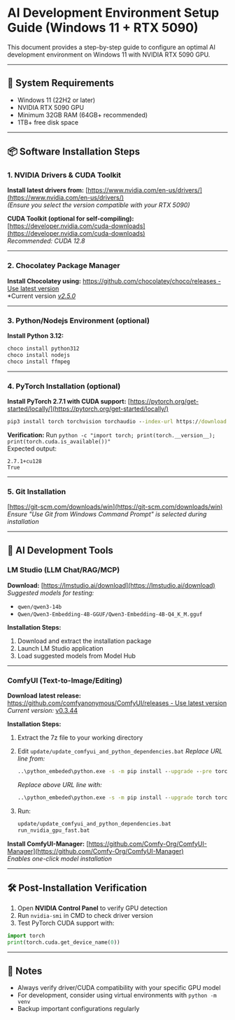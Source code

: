 # AI Development Environment Setup Guide (Windows 11 + RTX 5090)

This document provides a step-by-step guide to configure an optimal AI development environment on Windows 11 with NVIDIA RTX 5090 GPU.

---

## 🔧 System Requirements
- Windows 11 (22H2 or later)
- NVIDIA RTX 5090 GPU
- Minimum 32GB RAM (64GB+ recommended)
- 1TB+ free disk space

---

## 📦 Software Installation Steps

### 1. NVIDIA Drivers & CUDA Toolkit
**Install latest drivers from:**
[https://www.nvidia.com/en-us/drivers/](https://www.nvidia.com/en-us/drivers/)  
*(Ensure you select the version compatible with your RTX 5090)*

**CUDA Toolkit (optional for self-compiling):**
[https://developer.nvidia.com/cuda-downloads](https://developer.nvidia.com/cuda-downloads)  
*Recommended: CUDA 12.8*

---

### 2. Chocolatey Package Manager
**Install Chocolatey using:**
[https://github.com/chocolatey/choco/releases - Use latest version](https://github.com/chocolatey/choco/releases)  
*Current version *[v2.5.0](https://github.com/chocolatey/choco/releases/download/2.5.0/chocolatey-2.5.0.0.msi)*

---

### 3. Python/Nodejs Environment (optional)
**Install Python 3.12:**
```cmd
choco install python312
choco install nodejs
choco install ffmpeg
```

---

### 4. PyTorch Installation (optional)
**Install PyTorch 2.7.1 with CUDA support:**
[https://pytorch.org/get-started/locally/](https://pytorch.org/get-started/locally/)
```cmd
pip3 install torch torchvision torchaudio --index-url https://download.pytorch.org/whl/cu128
```

**Verification:**
Run `python -c "import torch; print(torch.__version__); print(torch.cuda.is_available())"`  
Expected output:
```
2.7.1+cu128
True
```

---

### 5. Git Installation
[https://git-scm.com/downloads/win](https://git-scm.com/downloads/win)  
*Ensure "Use Git from Windows Command Prompt" is selected during installation*

---

## 🧠 AI Development Tools

### LM Studio (LLM Chat/RAG/MCP)
**Download:**
[https://lmstudio.ai/download](https://lmstudio.ai/download)  
*Suggested models for testing:*
- `qwen/qwen3-14b`
- `Qwen/Qwen3-Embedding-4B-GGUF/Qwen3-Embedding-4B-Q4_K_M.gguf`

**Installation Steps:**
1. Download and extract the installation package
2. Launch LM Studio application
3. Load suggested models from Model Hub

---

### ComfyUI (Text-to-Image/Editing)
**Download latest release:**
[https://github.com/comfyanonymous/ComfyUI/releases - Use latest version](https://github.com/comfyanonymous/ComfyUI/releases)  
*Current version:* [v0.3.44](https://github.com/comfyanonymous/ComfyUI/releases/download/v0.3.44/ComfyUI_windows_portable_nvidia.7z)

**Installation Steps:**
1. Extract the 7z file to your working directory
2. Edit `update/update_comfyui_and_python_dependencies.bat`
   *Replace URL line from:*  
   ```cmd
   ..\python_embeded\python.exe -s -m pip install --upgrade --pre torch torchvision torchaudio --extra-index-url https://download.pytorch.org/whl/nightly/cu128 -r ../ComfyUI/requirements.txt pygit2
   ```

   *Replace above URL line with:*  
   ```cmd
   ..\python_embeded\python.exe -s -m pip install --upgrade torch torchvision torchaudio --index-url https://download.pytorch.org/whl/cu128 -r ../ComfyUI/requirements.txt pygit2
   ```
   
3. Run:  
   ```cmd
   update/update_comfyui_and_python_dependencies.bat
   run_nvidia_gpu_fast.bat
   ```

**Install ComfyUI-Manager:**
[https://github.com/Comfy-Org/ComfyUI-Manager](https://github.com/Comfy-Org/ComfyUI-Manager)  
*Enables one-click model installation*

---

## 🛠️ Post-Installation Verification
1. Open **NVIDIA Control Panel** to verify GPU detection
2. Run `nvidia-smi` in CMD to check driver version
3. Test PyTorch CUDA support with:
```python
import torch
print(torch.cuda.get_device_name(0))
```

---

## 📌 Notes
- Always verify driver/CUDA compatibility with your specific GPU model
- For development, consider using virtual environments with `python -m venv`
- Backup important configurations regularly

